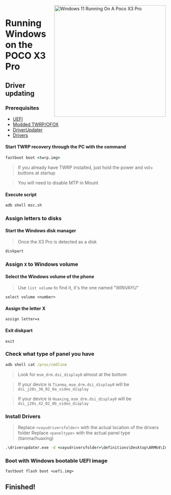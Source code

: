 <img align="right" src="https://github.com/woa-vayu/src_vayu_windows/blob/main/2Poco X3 Pro Windows.png" width="350" alt="Windows 11 Running On A Poco X3 Pro">


# Running Windows on the POCO X3 Pro

## Driver updating

### Prerequisites

- [UEFI](https://github.com/woa-vayu/edk2-msm/releases/latest)
- [Modded TWRP/OFOX](../../../releases/Recoveries)
- [DriverUpdater](https://github.com/WOA-Project/DriverUpdater/releases/latest)
- [Drivers](https://github.com/woa-vayu/Vayu-Drivers/releases/latest)

#### Start TWRP recovery through the PC with the command

```cmd
fastboot boot <twrp.img>
```

> If you already have TWRP installed, just hold the power and vol+ buttons at startup

> You will need to disable MTP in Mount
#### Execute script

```cmd
adb shell msc.sh
```

### Assign letters to disks

#### Start the Windows disk manager

> Once the X3 Pro is detected as a disk

```cmd
diskpart
```


### Assign `X` to Windows volume

#### Select the Windows volume of the phone
> Use `list volume` to find it, it's the one named "WINVAYU"

```diskpart
select volume <number>
```

#### Assign the letter X
```diskpart
assign letter=x
```

#### Exit diskpart
```diskpart
exit
```


### Check what type of panel you have

```cmd
adb shell cat /proc/cmdline
```
> Look for `msm_drm.dsi_display0` almost at the bottom

> If your device is `Tianma`, `msm_drm.dsi_display0` will be `dsi_j20s_36_02_0a_video_display`

> If your device is `Huaxing`, `msm_drm.dsi_display0` will be `dsi_j20s_42_02_0b_video_display`

### Install Drivers

> Replace `<vayudriversfolder>` with the actual location of the drivers folder
> Replace `<paneltype>` with the actual panel type (tianma/huaxing)

```cmd
.\driverupdater.exe -d <vayudriversfolder>\definitions\Desktop\ARM64\Internal\vayu_<paneltype>.txt -r <vayudriversfolder> -p X:
```


### Boot with Windows bootable UEFI image

```
fastboot flash boot <uefi.img>
```

## Finished!
